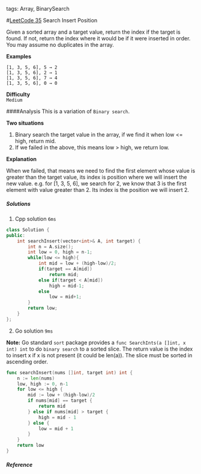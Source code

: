 tags: Array, BinarySearch

#[LeetCode 35] Search Insert Position

Given a sorted array and a target value, return the index if the target is found. 
If not, return the index where it would be if it were inserted in order.
You may assume no duplicates in the array.

**Examples**

    [1, 3, 5, 6], 5 → 2
    [1, 3, 5, 6], 2 → 1
    [1, 3, 5, 6], 7 → 4
    [1, 3, 5, 6], 0 → 0

**Difficulty**  
`Medium`


####Analysis
This is a variation of `Binary search`.

**Two situations**

1. Binary search the target value in the array, if we find it when low <= high, return mid.  
2. If we failed in the above, this means low > high, we return low.  

**Explanation**

When we failed, that means we need to find the first element whose value is greater than the target value, its index is position where we will insert the new value.
e.g. for [1, 3, 5, 6], we search for 2, we know that 3 is the first element with value greater than 2. Its index is the position we will insert 2. 

##### Solutions

1. Cpp solution `6ms`

```cpp
class Solution {
public:
    int searchInsert(vector<int>& A, int target) {
    	int n = A.size();
        int low = 0, high = n-1;
        while(low <= high){
            int mid = low + (high-low)/2;
            if(target == A[mid]) 
                return mid;
            else if(target < A[mid])
                high = mid-1;
            else
                low = mid+1;
        }
        return low;
    }
};
```

2. Go solution `9ms`

**Note:**
Go standard `sort` package provides a `func SearchInts(a []int, x int) int` to do `binary search` to a sorted slice.
The return value is the index to insert x if x is not present (it could be len(a)). The slice must be sorted in ascending order.

```go
func searchInsert(nums []int, target int) int {
    n := len(nums)
    low, high := 0, n-1
    for low <= high {
        mid := low + (high-low)/2
        if nums[mid] == target {
            return mid
        } else if nums[mid] > target {
            high = mid - 1
        } else {
            low = mid + 1
        }
    }
    return low
}
```

##### Reference

[LeetCode 35]:https://leetcode.com/problems/search-insert-position